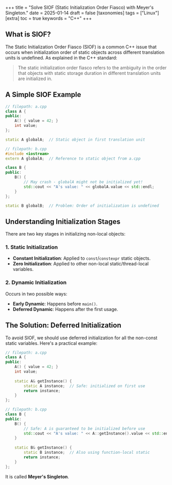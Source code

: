 +++
title = "Solve SIOF (Static Initialization Order Fiasco) with Meyer's Singleton."
date = 2025-01-14
draft = false
[taxonomies]
  tags = ["Linux"]
[extra]
  toc = true
	keywords = "C++"
+++

## What is SIOF?
The Static Initialization Order Fiasco (SIOF) is a common C++ issue that occurs when initialization order of static objects across different translation units is undefined. As explained in the C++ standard:

> The static initialization order fiasco refers to the ambiguity in the order that objects with static storage duration in different translation units are initialized in.

## A Simple SIOF Example

```cpp
// filepath: a.cpp
class A {
public:
    A() { value = 42; }
    int value;
};

static A globalA;  // Static object in first translation unit
```

```cpp
// filepath: b.cpp
#include <iostream>
extern A globalA;  // Reference to static object from a.cpp

class B {
public:
    B() { 
        // May crash - globalA might not be initialized yet!
        std::cout << "A's value: " << globalA.value << std::endl;
    }
};

static B globalB;  // Problem: Order of initialization is undefined
```

## Understanding Initialization Stages
There are two key stages in initializing non-local objects:

### 1. Static Initialization
- **Constant Initialization**: Applied to `const`/`constexpr` static objects.
- **Zero Initialization**: Applied to other non-local static/thread-local variables.

### 2. Dynamic Initialization
Occurs in two possible ways:
- **Early Dynamic**: Happens before `main()`.
- **Deferred Dynamic**: Happens after the first usage.

## The Solution: Deferred Initialization
To avoid SIOF, we should use deferred initialization for all the non-const static variables. Here's a practical example:

```cpp
// filepath: a.cpp
class A {
public:
    A() { value = 42; }
    int value;
    
    static A& getInstance() {
        static A instance;  // Safe: initialized on first use
        return instance;
    }
};
```

```cpp
// filepath: b.cpp
class B {
public:
    B() {
        // Safe: A is guaranteed to be initialized before use
        std::cout << "A's value: " << A::getInstance().value << std::endl;
    }
    
    static B& getInstance() {
        static B instance;  // Also using function-local static
        return instance;
    }
};
```

It is called **Meyer's Singleton**.
